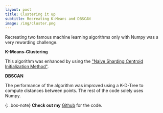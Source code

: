 ```yaml
---
layout: post
title: Clustering it up
subtitle: Recreating K-Means and DBSCAN
image: /img/cluster.png
---
```

Recreating two famous machine learning algorithms only with Numpy was a very rewarding challenge.

**K-Means-Clustering** 

This algorithm was enhanced by using the ["Naive Sharding Centroid Initialization Method"](https://www.kdnuggets.com/2017/03/naive-sharding-centroid-initialization-method.html).

**DBSCAN**

The performance of the algorithm was improved using a K-D-Tree to compute distances between points. The rest of the code solely uses Numpy. 


{: .box-note}
**Check out my** [Github](https://github.com/RobinSrimal/K-Means-and-DBSCAN) for the code.


